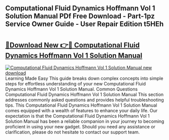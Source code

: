## Computational Fluid Dynamics Hoffmann Vol 1 Solution Manual PDf Free Download - Part-1pz Service Owner Guide - User Repair Edition t5HEh

# <h2><a href="http://bc38955.oget.top/?id=Computational+Fluid+Dynamics+Hoffmann+Vol+1+Solution+Manual">🔗Download New 👉🔴 Computational Fluid Dynamics Hoffmann Vol 1 Solution Manual</a></h2>

[![Computational Fluid Dynamics Hoffmann Vol 1 Solution Manual new download](https://i.imgur.com/5g1atiW.png)](http://bc38955.oget.top/?id=Computational+Fluid+Dynamics+Hoffmann+Vol+1+Solution+Manual)
Learning Made Easy This guide breaks down complex concepts into simple steps for effortless understanding of your new Computational Fluid Dynamics Hoffmann Vol 1 Solution Manual. Common Questions Computational Fluid Dynamics Hoffmann Vol 1 Solution Manual This section addresses commonly asked questions and provides helpful troubleshooting tips. This Computational Fluid Dynamics Hoffmann Vol 1 Solution Manual comes equipped with a wealth of features to enhance your daily life. Our expectation is that the Computational Fluid Dynamics Hoffmann Vol 1 Solution Manual has been a reliable companion in your journey to becoming proficient in using your new gadget. Should you need any assistance or clarification, please do not hesitate to contact our support team.
